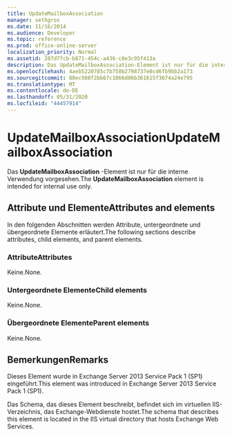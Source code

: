 ```yaml
---
title: UpdateMailboxAssociation
manager: sethgros
ms.date: 11/16/2014
ms.audience: Developer
ms.topic: reference
ms.prod: office-online-server
localization_priority: Normal
ms.assetid: 287d7fcb-b871-454c-a436-c8e3c95f413a
description: Das UpdateMailboxAssociation-Element ist nur für die interne Verwendung vorgesehen.
ms.openlocfilehash: 4aeb5220785c7b750b2798737e0cd6fb9bb2a173
ms.sourcegitcommit: 88ec988f2bb67c1866d06b361615f3674a24e795
ms.translationtype: MT
ms.contentlocale: de-DE
ms.lasthandoff: 05/31/2020
ms.locfileid: "44457914"
---
```

# <a name="updatemailboxassociation"></a><span data-ttu-id="9d364-103">UpdateMailboxAssociation</span><span class="sxs-lookup"><span data-stu-id="9d364-103">UpdateMailboxAssociation</span></span>

<span data-ttu-id="9d364-104">Das **UpdateMailboxAssociation** -Element ist nur für die interne Verwendung vorgesehen.</span><span class="sxs-lookup"><span data-stu-id="9d364-104">The **UpdateMailboxAssociation** element is intended for internal use only.</span></span> 

## <a name="attributes-and-elements"></a><span data-ttu-id="9d364-105">Attribute und Elemente</span><span class="sxs-lookup"><span data-stu-id="9d364-105">Attributes and elements</span></span>

<span data-ttu-id="9d364-106">In den folgenden Abschnitten werden Attribute, untergeordnete und übergeordnete Elemente erläutert.</span><span class="sxs-lookup"><span data-stu-id="9d364-106">The following sections describe attributes, child elements, and parent elements.</span></span>
  
### <a name="attributes"></a><span data-ttu-id="9d364-107">Attribute</span><span class="sxs-lookup"><span data-stu-id="9d364-107">Attributes</span></span>

<span data-ttu-id="9d364-108">Keine.</span><span class="sxs-lookup"><span data-stu-id="9d364-108">None.</span></span>
  
### <a name="child-elements"></a><span data-ttu-id="9d364-109">Untergeordnete Elemente</span><span class="sxs-lookup"><span data-stu-id="9d364-109">Child elements</span></span>

<span data-ttu-id="9d364-110">Keine.</span><span class="sxs-lookup"><span data-stu-id="9d364-110">None.</span></span>
  
### <a name="parent-elements"></a><span data-ttu-id="9d364-111">Übergeordnete Elemente</span><span class="sxs-lookup"><span data-stu-id="9d364-111">Parent elements</span></span>

<span data-ttu-id="9d364-112">Keine.</span><span class="sxs-lookup"><span data-stu-id="9d364-112">None.</span></span>
  
## <a name="remarks"></a><span data-ttu-id="9d364-113">Bemerkungen</span><span class="sxs-lookup"><span data-stu-id="9d364-113">Remarks</span></span>

<span data-ttu-id="9d364-114">Dieses Element wurde in Exchange Server 2013 Service Pack 1 (SP1) eingeführt.</span><span class="sxs-lookup"><span data-stu-id="9d364-114">This element was introduced in Exchange Server 2013 Service Pack 1 (SP1).</span></span>
  
<span data-ttu-id="9d364-115">Das Schema, das dieses Element beschreibt, befindet sich im virtuellen IIS-Verzeichnis, das Exchange-Webdienste hostet.</span><span class="sxs-lookup"><span data-stu-id="9d364-115">The schema that describes this element is located in the IIS virtual directory that hosts Exchange Web Services.</span></span>
  

